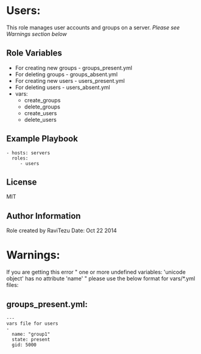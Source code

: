 Users:
=========

This role manages user accounts and groups on a server.
*Please see Warnings section below*

Role Variables
--------------
- For creating new groups - groups_present.yml 
- For deleting groups - groups_absent.yml
- For creating new users - users_present.yml
- For deleting users - users_absent.yml
- vars:
    - create_groups
    - delete_groups
    - create_users 
    - delete_users

Example Playbook
----------------
    - hosts: servers
      roles:
         - users

License
-------
MIT

Author Information
------------------
Role created by RaviTezu 
Date: Oct 22 2014

Warnings:
============
If you are getting this error " one or more undefined variables: 'unicode object' has no attribute 'name' " please use the below format for vars/*.yml files:

groups_present.yml:
------------------
```
---
vars file for users
- 
  name: "group1" 
  state: present
  gid: 5000
```
